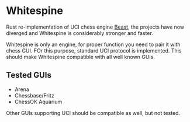 # Whitespine

Rust re-implementation of UCI chess engine [Beast](https://github.com/maelic13/beast), the projects have now diverged
and Whitespine is considerably stronger and faster.

Whitespine is only an engine, for proper function you need to pair it with chess GUI. FOr this purpose,
standard UCI protocol is implemented. This should make Whitespine compatible with all well known GUIs.

## Tested GUIs

- Arena
- Chessbase/Fritz
- ChessOK Aquarium

Other GUIs supporting UCI should be compatible as well, but not tested.
